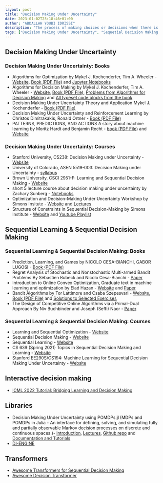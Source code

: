 ```yaml
---
layout: post
title: "Decision Making Under Uncertainty"
date: 2023-01-02T23:18:46+01:00
author: "ABDALLAH YOUBI IDRISSI"
description: "The process of making choices or decisions when there is a lack of complete information or there are multiple possible outcomes"
tags: ["Decision Making Under Uncertainty", "Sequetial Decision Making Under Uncertainty", "Sequential Learning"]
---
```


## Decision Making Under Uncertainty

### Decision Making Under Uncertainty: Books

- Algorithms for Optimization by Mykel J. Kochenderfer, Tim A. Wheeler - [Website](https://algorithmsbook.com/optimization/), [Book (PDF File)](https://algorithmsbook.com/optimization/files/optimization.pdf) and [Jupyter Notebooks](https://github.com/algorithmsbooks/algforopt-notebooks)
- Algorithms for Decision Making by Mykel J. Kochenderfer, Tim A. Wheeler - [Website](https://algorithmsbook.com/), [Book (PDF File)](https://algorithmsbook.com/files/dm.pdf), [Problems from Algorithms for Decision Making](https://github.com/algorithmsbooks/DecisionMakingProblems.jl) and [All typeset code blocks from the book](https://github.com/algorithmsbooks/decisionmaking-code)
- Decision Making Under Uncertainty Theory and Application Mykel J. Kochenderfer - [Book (PDF File)](http://web.stanford.edu/group/sisl/public/dmu.pdf)
- Decision Making Under Uncertainty and Reinforcement Learning by Christos Dimitrakakis, Ronald Ortner - [Book (PDF File)](http://www.cse.chalmers.se/~chrdimi/downloads/book.pdf)
- PATTERNS, PREDICTIONS, AND ACTIONS A story about machine learning by Moritz Hardt and Benjamin Recht - [book (PDF File)](https://mlstory.org/pdf/patterns.pdf) and [Website](https://mlstory.org/index.html)

### Decision Making Under Uncertainty: Courses

- Stanford University, CS238: Decision Making under Uncertainty - [Website](https://web.stanford.edu/class/aa228/cgi-bin/wp/)
- University of Colorado, ASEN 5519-003: Decision Making under Uncertainty - [syllabus](https://www.colorado.edu/aerospace/sites/default/files/attached-files/syllabus.pdf)
- Brown University, CSCI 2951-F: Learning and Sequential Decision Making - [Website](https://cs.brown.edu/courses/cs2951f/)
- short 5 lecture course about decision making under uncertainty by Zachary Sunberg - [Notebooks](https://github.com/zsunberg/HPC-DMU-notebooks)
- Optimization and Decision-Making Under Uncertainty Workshop by Simons Insitute - [Website](https://simons.berkeley.edu/workshops/optimization-decision-making-under-uncertainty) and [Lectures](https://www.youtube.com/playlist?list=PLgKuh-lKre10CNAxIFib9h2ezBuEuSR-U)
- Structure of Constraints in Sequential Decision-Making by Simons Institute - [Website](https://simons.berkeley.edu/workshops/structure-constraints-sequential-decision-making) and [Youtube Playlist](https://www.youtube.com/playlist?list=PLgKuh-lKre13SiuShpUjLVwoW0lowz1KG)

## Sequential Learning & Sequential Decision Making

### Sequential Learning & Sequential Decision Making: Books

- Prediction, Learning, and Games by NICOLO CESA-BIANCHI, GABOR LUGOSI - [Book (PDF File)](https://www.ii.uni.wroc.pl/~lukstafi/pmwiki/uploads/AGT/Prediction_Learning_and_Games.pdf)
- Regret Analysis of Stochastic and Nonstochastic Multi-armed Bandit Problems By Sébastien Bubeck and Nicolo Cesa-Bianchi - [Paper](http://sbubeck.com/SurveyBCB12.pdf)
- Introduction to Online Convex Optimization, Graduate text in machine learning and optimization by Elad Hazan - [Website](https://sites.google.com/view/intro-oco/) and [Paper](https://arxiv.org/abs/1909.05207)
- Bandit Algorithms by Tor Lattimore and Csaba Szepesvari - [Website](https://banditalgs.com/), [Book (PDF File)](https://tor-lattimore.com/downloads/book/book.pdf) and [Solutions to Selected Exercises](https://tor-lattimore.com/downloads/book/solutions.pdf)
- The Design of Competitive Online Algorithms via a Primal–Dual Approach By Niv Buchbinder and Joseph (Seffi) Naor - [Paper](https://www.tau.ac.il/~nivb/download/pd-survey.pdf)

### Sequential Learning & Sequential Decision Making: Courses

- Learning and Sequential Optimization - [Website](https://www.imo.universite-paris-saclay.fr/fr/perso/gilles-stoltz/teaching/)
- Sequential Decision Making - [Website](https://emiliekaufmann.github.io/SDM.html)
- Sequential Learning - [Website](http://pierre.gaillard.me/teaching/mva2022.php)
- CS 639 (Spring 2021) Topics in Sequential Decision Making and Learning - [Website](https://pages.cs.wisc.edu/~jerryzhu/cs639s2021.html)
- Stanford EE290S/CS194: Machine Learning for Sequential Decision Making Under Uncertainty - [Website](https://inst.eecs.berkeley.edu/~ee290s/fa18/index.html)

## Interactive decision making

- [ICML 2022 Tutorial: Bridging Learning and Decision Making](https://dylanfoster.net/bldm.html)

## Libraries

- Decision Making Under Uncertainty using POMDPs.jl (MDPs and POMDPs in Julia - An interface for defining, solving, and simulating fully and partially observable Markov decision processes on discrete and continuous spaces.)- [Introduction](https://www.youtube.com/watch?v=v7XhdLkLMEg), [Lectures](https://www.youtube.com/playlist?list=PLP8iPy9hna6QPqk4N8eBk0oXzLrLbOtTA), [Github repo](https://github.com/JuliaPOMDP/POMDPs.jl) and [Documentation and Tutorials](http://juliapomdp.github.io/POMDPs.jl/latest/)
- [DI-ENGINE](https://di-engine-docs.readthedocs.io/en/latest/)

## Transformers

- [Awesome Transformers for Sequential Decision Making](https://github.com/hammer-wang/Awesome-Transformers-for-Sequential-Decision-Making)
- [Awesome Decision Transformer](https://github.com/opendilab/awesome-decision-transformer)
